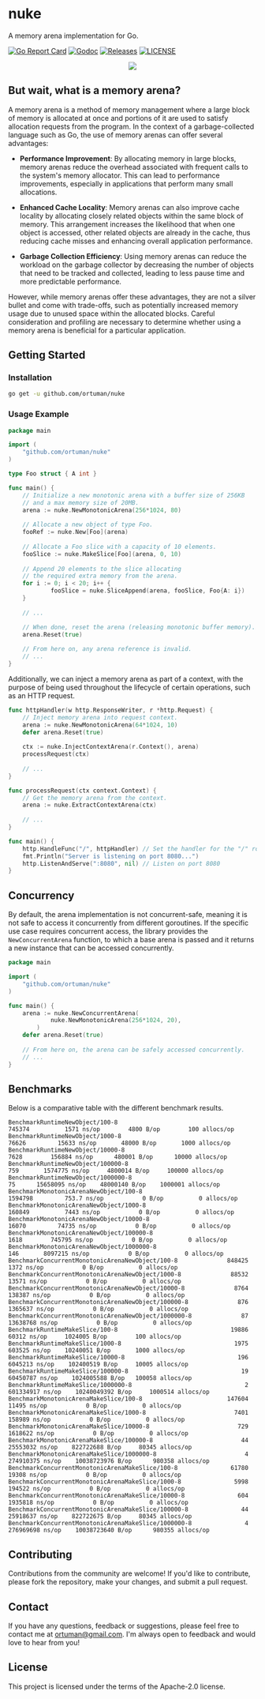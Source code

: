 # nuke

A memory arena implementation for Go.

[![Go Report Card](https://goreportcard.com/badge/github.com/ortuman/nuke?style=flat-square)](https://goreportcard.com/report/github.com/ortuman/nuke)
[![Godoc](http://img.shields.io/badge/go-documentation-blue.svg?style=flat-square)](https://godoc.org/github.com/ortuman/nuke)
[![Releases](https://img.shields.io/github/release/ortuman/nuke/all.svg?style=flat-square)](https://github.com/ortuman/nuke/releases)
[![LICENSE](https://img.shields.io/github/license/ortuman/nuke.svg?style=flat-square)](https://github.com/ortuman/nuke/blob/master/LICENSE)

<div align="center">
    <a href="#">
      <img src="./logo/logo-0.png">
    </a>
</div>

## But wait, what is a memory arena?

A memory arena is a method of memory management where a large block of memory is allocated at once and portions of it are used to satisfy allocation requests from the program. In the context of a garbage-collected language such as Go, the use of memory arenas can offer several advantages:

* **Performance Improvement**: By allocating memory in large blocks, memory arenas reduce the overhead associated with frequent calls to the system's memory allocator. This can lead to performance improvements, especially in applications that perform many small allocations.

* **Enhanced Cache Locality**: Memory arenas can also improve cache locality by allocating closely related objects within the same block of memory. This arrangement increases the likelihood that when one object is accessed, other related objects are already in the cache, thus reducing cache misses and enhancing overall application performance.

* **Garbage Collection Efficiency**: Using memory arenas can reduce the workload on the garbage collector by decreasing the number of objects that need to be tracked and collected, leading to less pause time and more predictable performance.

However, while memory arenas offer these advantages, they are not a silver bullet and come with trade-offs, such as potentially increased memory usage due to unused space within the allocated blocks. Careful consideration and profiling are necessary to determine whether using a memory arena is beneficial for a particular application.

## Getting Started

### Installation

```sh
go get -u github.com/ortuman/nuke
```

### Usage Example

```go
package main

import (
	"github.com/ortuman/nuke"
)

type Foo struct { A int }

func main() {
	// Initialize a new monotonic arena with a buffer size of 256KB 
	// and a max memory size of 20MB.
	arena := nuke.NewMonotonicArena(256*1024, 80)
	
	// Allocate a new object of type Foo.
	fooRef := nuke.New[Foo](arena)
	
	// Allocate a Foo slice with a capacity of 10 elements.
	fooSlice := nuke.MakeSlice[Foo](arena, 0, 10)
	
	// Append 20 elements to the slice allocating 
	// the required extra memory from the arena.
	for i := 0; i < 20; i++ {
            fooSlice = nuke.SliceAppend(arena, fooSlice, Foo{A: i})
	}
	
	// ...

	// When done, reset the arena (releasing monotonic buffer memory).
	arena.Reset(true)
	
	// From here on, any arena reference is invalid.
	// ...
}
```

Additionally, we can inject a memory arena as part of a context, with the purpose of being used throughout the lifecycle of certain operations, such as an HTTP request.

```go
func httpHandler(w http.ResponseWriter, r *http.Request) {
    // Inject memory arena into request context.
    arena := nuke.NewMonotonicArena(64*1024, 10)
    defer arena.Reset(true)
	
    ctx := nuke.InjectContextArena(r.Context(), arena)
    processRequest(ctx)
    
    // ...
}

func processRequest(ctx context.Context) {
    // Get the memory arena from the context.
    arena := nuke.ExtractContextArena(ctx)
	
    // ...
}

func main() {
    http.HandleFunc("/", httpHandler) // Set the handler for the "/" route
    fmt.Println("Server is listening on port 8080...")
    http.ListenAndServe(":8080", nil) // Listen on port 8080
}
```

## Concurrency

By default, the arena implementation is not concurrent-safe, meaning it is not safe to access it concurrently from different goroutines. If the specific use case requires concurrent access, the library provides the `NewConcurrentArena` function, to which a base arena is passed and it returns a new instance that can be accessed concurrently.

```go
package main

import (
	"github.com/ortuman/nuke"
)

func main() {
	arena := nuke.NewConcurrentArena(
            nuke.NewMonotonicArena(256*1024, 20),
        )
	defer arena.Reset(true)
	
	// From here on, the arena can be safely accessed concurrently.
	// ...
}
```

## Benchmarks

Below is a comparative table with the different benchmark results.

```
BenchmarkRuntimeNewObject/100-8                	                  745374	      1571 ns/op	    4800 B/op	     100 allocs/op
BenchmarkRuntimeNewObject/1000-8               	                   76626	     15633 ns/op	   48000 B/op	    1000 allocs/op
BenchmarkRuntimeNewObject/10000-8              	                    7628	    156884 ns/op	  480001 B/op	   10000 allocs/op
BenchmarkRuntimeNewObject/100000-8             	                     759	   1574775 ns/op	 4800014 B/op	  100000 allocs/op
BenchmarkRuntimeNewObject/1000000-8            	                      75	  15658095 ns/op	48000140 B/op	 1000001 allocs/op
BenchmarkMonotonicArenaNewObject/100-8         	                 1594798	     753.7 ns/op	       0 B/op	       0 allocs/op
BenchmarkMonotonicArenaNewObject/1000-8        	                  160849	      7443 ns/op	       0 B/op	       0 allocs/op
BenchmarkMonotonicArenaNewObject/10000-8       	                   16070	     74735 ns/op	       0 B/op	       0 allocs/op
BenchmarkMonotonicArenaNewObject/100000-8      	                    1618	    745795 ns/op	       0 B/op	       0 allocs/op
BenchmarkMonotonicArenaNewObject/1000000-8     	                     146	   8097215 ns/op	       0 B/op	       0 allocs/op
BenchmarkConcurrentMonotonicArenaNewObject/100-8         	  848425	      1372 ns/op	       0 B/op	       0 allocs/op
BenchmarkConcurrentMonotonicArenaNewObject/1000-8        	   88532	     13571 ns/op	       0 B/op	       0 allocs/op
BenchmarkConcurrentMonotonicArenaNewObject/10000-8       	    8764	    138387 ns/op	       0 B/op	       0 allocs/op
BenchmarkConcurrentMonotonicArenaNewObject/100000-8      	     876	   1365637 ns/op	       0 B/op	       0 allocs/op
BenchmarkConcurrentMonotonicArenaNewObject/1000000-8     	      87	  13638768 ns/op	       0 B/op	       0 allocs/op
BenchmarkRuntimeMakeSlice/100-8                          	   19886	     60312 ns/op	 1024005 B/op	     100 allocs/op
BenchmarkRuntimeMakeSlice/1000-8                         	    1975	    603525 ns/op	10240051 B/op	    1000 allocs/op
BenchmarkRuntimeMakeSlice/10000-8                        	     196	   6045213 ns/op	102400519 B/op	   10005 allocs/op
BenchmarkRuntimeMakeSlice/100000-8                       	      19	  60450787 ns/op	1024005588 B/op	  100058 allocs/op
BenchmarkRuntimeMakeSlice/1000000-8                      	       2	 601334917 ns/op	10240049392 B/op	 1000514 allocs/op
BenchmarkMonotonicArenaMakeSlice/100-8                   	  147604	     11495 ns/op	       0 B/op	       0 allocs/op
BenchmarkMonotonicArenaMakeSlice/1000-8                  	    7401	    158989 ns/op	       0 B/op	       0 allocs/op
BenchmarkMonotonicArenaMakeSlice/10000-8                 	     729	   1618622 ns/op	       0 B/op	       0 allocs/op
BenchmarkMonotonicArenaMakeSlice/100000-8                	      44	  25553032 ns/op	822722688 B/op	   80345 allocs/op
BenchmarkMonotonicArenaMakeSlice/1000000-8               	       4	 274910375 ns/op	10038723976 B/op	  980358 allocs/op
BenchmarkConcurrentMonotonicArenaMakeSlice/100-8         	   61780	     19308 ns/op	       0 B/op	       0 allocs/op
BenchmarkConcurrentMonotonicArenaMakeSlice/1000-8        	    5998	    194522 ns/op	       0 B/op	       0 allocs/op
BenchmarkConcurrentMonotonicArenaMakeSlice/10000-8       	     604	   1935818 ns/op	       0 B/op	       0 allocs/op
BenchmarkConcurrentMonotonicArenaMakeSlice/100000-8      	      44	  25918637 ns/op	822722675 B/op	   80345 allocs/op
BenchmarkConcurrentMonotonicArenaMakeSlice/1000000-8     	       4	 276969698 ns/op	10038723640 B/op	  980355 allocs/op
```

## Contributing

Contributions from the community are welcome! If you'd like to contribute, please fork the repository, make your changes, and submit a pull request.

## Contact
If you have any questions, feedback or suggestions, please feel free to contact me at ortuman@gmail.com. I'm always open to feedback and would love to hear from you!

## License

This project is licensed under the terms of the Apache-2.0 license.